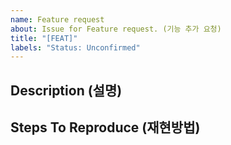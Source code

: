 ```yaml
---
name: Feature request
about: Issue for Feature request. (기능 추가 요청)
title: "[FEAT]"
labels: "Status: Unconfirmed"
---
```


## Description (설명)

## Steps To Reproduce (재현방법)
